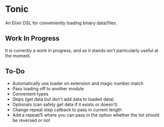 Tonic
=====

An Elixir DSL for conveniently loading binary data/files.


Work In Progress
----------------

It is currently a work in progress, and as it stands isn't particularly useful at the moment.


To-Do
-----

 * Automatically use loader on extension and magic number match
 * Pass loading off to another module
 * Convenient types
 * Skips (get data but don't add data to loaded data)
 * Optionals (can safely get data if it exists or doesn't)
 * Change repeat step callback to pass in current length
 * Add a repeat/5 where you can pass in the option whether the list should be reversed or not
